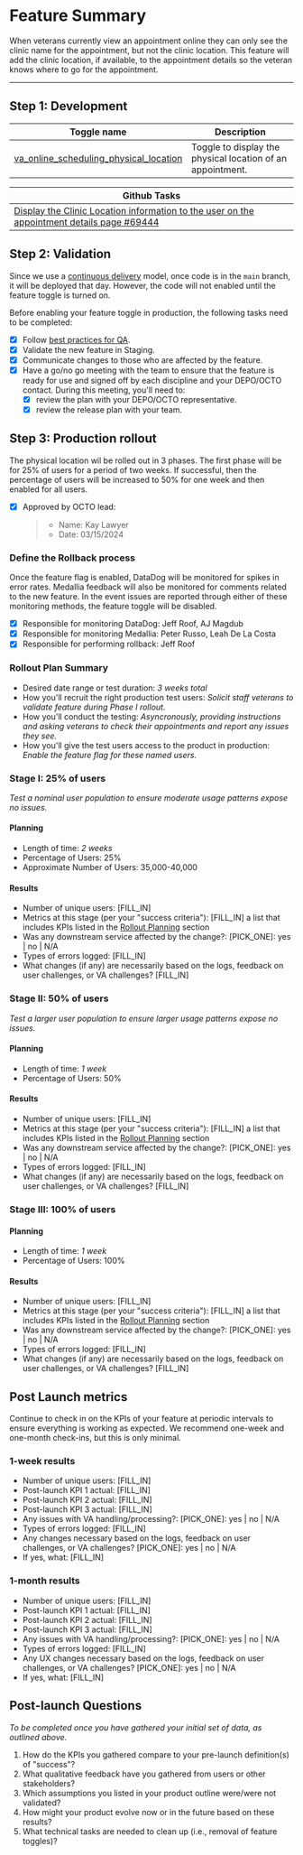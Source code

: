 
<!-- markdownlint-disable MD024 -->
# Feature Summary
When veterans currently view an appointment online they can only see the clinic name for the appointment, but not the clinic location.  This feature will add the clinic location, if available, to the appointment details so the veteran knows where to go for the appointment.

---

## Step 1: Development

| Toggle name | Description |
| ----------- | ----------- |
| [va_online_scheduling_physical_location](https://api.va.gov/flipper/features/va_online_scheduling_physical_location) | Toggle to display the physical location of an appointment. |

| Github Tasks |
| ----------- |
| [Display the Clinic Location information to the user on the appointment details page #69444](https://github.com/department-of-veterans-affairs/va.gov-team/issues/69444) |

## Step 2: Validation

Since we use a [continuous delivery](https://depo-platform-documentation.scrollhelp.site/developer-docs/deployment-process) model, once code is in the `main` branch, it will be deployed that day. However, the code will not enabled until the feature toggle is turned on.

Before enabling your feature toggle in production, the following tasks need to be completed:

- [X] Follow [best practices for QA](https://depo-platform-documentation.scrollhelp.site/developer-docs/qa-and-accessibility-testing).
- [X] Validate the new feature in Staging.
- [X] Communicate changes to those who are affected by the feature.
- [X] Have a go/no go meeting with the team to ensure that the feature is ready for use and signed off by each discipline and your DEPO/OCTO contact. During this meeting, you'll need to:
  - [X] review the plan with your DEPO/OCTO representative.
  - [X] review the release plan with your team.

## Step 3: Production rollout

The physical location wil be rolled out in 3 phases.  The first phase will be for 25% of users for a period of two weeks.  If successful, then the percentage of users will be increased to 50% for one week and then enabled for all users.

- [X] Approved by OCTO lead:  
  >- Name:  Kay Lawyer
  >- Date:  03/15/2024

### Define the Rollback process

Once the feature flag is enabled, DataDog will be monitored for spikes in error rates.  Medallia feedback will also be monitored for comments related to the new feature.  In the event issues are reported through either of these monitoring methods, the feature toggle will be disabled.

- [X] Responsible for monitoring DataDog: Jeff Roof, AJ Magdub  
- [X] Responsible for monitoring Medallia: Peter Russo, Leah De La Costa
- [X] Responsible for performing rollback: Jeff Roof

### Rollout Plan Summary

- Desired date range or test duration: *3 weeks total*
- How you'll recruit the right production test users: *Solicit staff veterans to validate feature during Phase I rollout.*
- How you'll conduct the testing: *Asyncronously, providing instructions and asking veterans to check their appointments and report any issues they see.*
- How you'll give the test users access to the product in production: *Enable the feature flag for these named users.*

### Stage I: 25% of users

*Test a nominal user population to ensure moderate usage patterns expose no issues.*

#### Planning

- Length of time: *2 weeks*
- Percentage of Users: 25%
- Approximate Number of Users: 35,000-40,000

#### Results

- Number of unique users: [FILL_IN]
- Metrics at this stage (per your "success criteria"): [FILL_IN] a list that includes KPIs listed in the [Rollout Planning](#rollout-planning) section
- Was any downstream service affected by the change?: [PICK_ONE]: yes | no |  N/A
- Types of errors logged: [FILL_IN]
- What changes (if any) are necessarily based on the logs, feedback on user challenges, or VA challenges? [FILL_IN]

### Stage II: 50% of users

*Test a larger user population to ensure larger usage patterns expose no issues.*

#### Planning

- Length of time: *1 week*
- Percentage of Users: 50%

#### Results

- Number of unique users: [FILL_IN]
- Metrics at this stage (per your "success criteria"): [FILL_IN] a list that includes KPIs listed in the [Rollout Planning](#rollout-planning) section
- Was any downstream service affected by the change?: [PICK_ONE]: yes | no |  N/A
- Types of errors logged: [FILL_IN]
- What changes (if any) are necessarily based on the logs, feedback on user challenges, or VA challenges? [FILL_IN]

### Stage III: 100% of users

#### Planning

- Length of time: *1 week*
- Percentage of Users: 100%

#### Results

- Number of unique users: [FILL_IN]
- Metrics at this stage (per your "success criteria"): [FILL_IN] a list that includes KPIs listed in the [Rollout Planning](#rollout-planning) section
- Was any downstream service affected by the change?: [PICK_ONE]: yes | no |  N/A
- Types of errors logged: [FILL_IN]
- What changes (if any) are necessarily based on the logs, feedback on user challenges, or VA challenges? [FILL_IN]

## Post Launch metrics

Continue to check in on the KPIs of your feature at periodic intervals to ensure everything is working as expected. We recommend one-week and one-month check-ins, but this is only minimal.

### 1-week results

- Number of unique users: [FILL_IN]
- Post-launch KPI 1 actual: [FILL_IN]
- Post-launch KPI 2 actual: [FILL_IN]
- Post-launch KPI 3 actual: [FILL_IN]
- Any issues with VA handling/processing?:  [PICK_ONE]: yes | no |  N/A
- Types of errors logged: [FILL_IN]
- Any changes necessary based on the logs, feedback on user challenges, or VA challenges? [PICK_ONE]: yes | no |  N/A
- If yes, what: [FILL_IN]

### 1-month results

- Number of unique users: [FILL_IN]
- Post-launch KPI 1 actual: [FILL_IN]
- Post-launch KPI 2 actual: [FILL_IN]
- Post-launch KPI 3 actual: [FILL_IN]
- Any issues with VA handling/processing?: [PICK_ONE]: yes | no |  N/A
- Types of errors logged: [FILL_IN]
- Any UX changes necessary based on the logs, feedback on user challenges, or VA challenges? [PICK_ONE]: yes | no |  N/A
- If yes, what: [FILL_IN]

## Post-launch Questions

*To be completed once you have gathered your initial set of data, as outlined above.*

1. How do the KPIs you gathered compare to your pre-launch definition(s) of "success"?
1. What qualitative feedback have you gathered from users or other stakeholders?
1. Which assumptions you listed in your product outline were/were not validated?
1. How might your product evolve now or in the future based on these results?
1. What technical tasks are needed to clean up (i.e., removal of feature toggles)?
